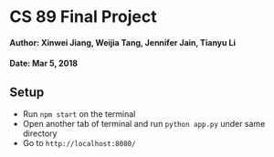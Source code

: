 # CS 89 Final Project
#### Author: Xinwei Jiang, Weijia Tang, Jennifer Jain, Tianyu Li
#### Date: Mar 5, 2018


## Setup
- Run `npm start` on the terminal
- Open another tab of terminal and run `python app.py` under same directory
- Go to `http://localhost:8080/`
